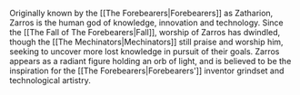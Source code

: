 Originally known by the [[The Forebearers|Forebearers]] as Zatharion, Zarros is the human god of knowledge, innovation and technology. Since the [[The Fall of The Forebearers|Fall]], worship of Zarros has dwindled, though the [[The Mechinators|Mechinators]] still praise and worship him, seeking to uncover more lost knowledge in pursuit of their goals. Zarros appears as a radiant figure holding an orb of light, and is believed to be the inspiration for the [[The Forebearers|Forebearers']] inventor grindset and technological artistry.

